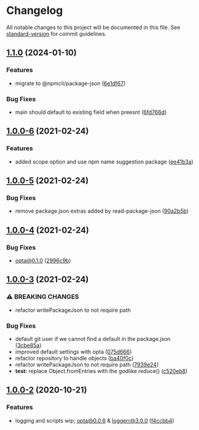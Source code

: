 # Changelog

All notable changes to this project will be documented in this file. See [standard-version](https://github.com/conventional-changelog/standard-version) for commit guidelines.

## [1.1.0](https://github.com/wesleytodd/create-package-json/compare/v1.0.0...v1.1.0) (2024-01-10)


### Features

* migrate to @npmcli/package-json ([6e1df67](https://github.com/wesleytodd/create-package-json/commit/6e1df676a548a5c98a1de05b208f8700ef9aadc6))


### Bug Fixes

* main should default to existing field when preesnt ([6fd766d](https://github.com/wesleytodd/create-package-json/commit/6fd766df842b59e2034d2264556c41b976b9c0ad))

## [1.0.0-6](https://github.com/wesleytodd/create-package-json/compare/v1.0.0-5...v1.0.0-6) (2021-02-24)


### Features

* added scope option and use npm name suggestion package ([ee41b3a](https://github.com/wesleytodd/create-package-json/commit/ee41b3a6e6fc38367d9559fb7f7e16d69b8fbbf7))

## [1.0.0-5](https://github.com/wesleytodd/create-package-json/compare/v1.0.0-4...v1.0.0-5) (2021-02-24)


### Bug Fixes

* remove package.json extras added by read-package-json ([90a2b5b](https://github.com/wesleytodd/create-package-json/commit/90a2b5bd4c28d1ae41e550d233f7e2ddd29946a7))

## [1.0.0-4](https://github.com/wesleytodd/create-package-json/compare/v1.0.0-3...v1.0.0-4) (2021-02-24)


### Bug Fixes

* opta@0.1.0 ([2996c9b](https://github.com/wesleytodd/create-package-json/commit/2996c9b48a3f348c222d2ec5c2c0a4e9c90d54e7))

## [1.0.0-3](https://github.com/wesleytodd/create-package-json/compare/v1.0.0-2...v1.0.0-3) (2021-02-24)


### ⚠ BREAKING CHANGES

* refactor writePackageJson to not require path

### Bug Fixes

* default git user if we cannot find a default in the package.json ([3cbe85a](https://github.com/wesleytodd/create-package-json/commit/3cbe85a7a2bc29f4baeaba313433a0795c8394c5))
* improved default settings with opta ([075d666](https://github.com/wesleytodd/create-package-json/commit/075d666cbe90ef09a8f7689d5aba967c95f705fd))
* refactor repository to handle objects ([ba40f0c](https://github.com/wesleytodd/create-package-json/commit/ba40f0c716d7bd3e32b9219bdc6f859d6dc711c6))
* refactor writePackageJson to not require path ([7939e24](https://github.com/wesleytodd/create-package-json/commit/7939e243e2cd7b5e9fa7b6334f7087ca8f624218))
* **test:** replace Object.fromEntries with the godlike reduce() ([c520eb8](https://github.com/wesleytodd/create-package-json/commit/c520eb8975d3ef8845a4df8f7faecc8b9d394095))

## [1.0.0-2](https://github.com/wesleytodd/create-package-json/compare/v1.0.0-1...v1.0.0-2) (2020-10-21)


### Features

* logging and scripts wip; opta@0.0.6 & loggerr@3.0.0 ([f4ccbb4](https://github.com/wesleytodd/create-package-json/commit/f4ccbb42af19a3ed9e295766a77d428d189eb35a))
